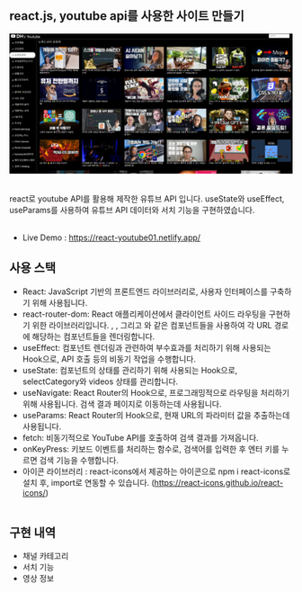 ## react.js, youtube api를 사용한 사이트 만들기

<img src="https://raw.githubusercontent.com/ehcjswo/react-youtube01/main/src/assets/images/gitImg01.jpg" />
<br><br>
 
react로 youtube API를 활용해 제작한 유튜브 API 입니다. 
useState와 useEffect, useParams를 사용하여 유튜브 API 데이터와 서치 기능을 구현하였습니다.
<br><br>

- Live Demo : https://react-youtube01.netlify.app/

## 사용 스택 
- React: JavaScript 기반의 프론트엔드 라이브러리로, 사용자 인터페이스를 구축하기 위해 사용됩니다.
- react-router-dom: React 애플리케이션에서 클라이언트 사이드 라우팅을 구현하기 위한 라이브러리입니다. , , 그리고 와 같은 컴포넌트들을 사용하여 각 URL 경로에 해당하는 컴포넌트들을 렌더링합니다.
- useEffect: 컴포넌트 렌더링과 관련하여 부수효과를 처리하기 위해 사용되는 Hook으로, API 호출 등의 비동기 작업을 수행합니다.
- useState: 컴포넌트의 상태를 관리하기 위해 사용되는 Hook으로, selectCategory와 videos 상태를 관리합니다.
- useNavigate: React Router의 Hook으로, 프로그래밍적으로 라우팅을 처리하기 위해 사용됩니다. 검색 결과 페이지로 이동하는데 사용됩니다.
- useParams: React Router의 Hook으로, 현재 URL의 파라미터 값을 추출하는데 사용됩니다.
- fetch: 비동기적으로 YouTube API를 호출하여 검색 결과를 가져옵니다.
- onKeyPress: 키보드 이벤트를 처리하는 함수로, 검색어를 입력한 후 엔터 키를 누르면 검색 기능을 수행합니다.
- 아이콘 라이브러리 : react-icons에서 제공하는 아이콘으로 npm i react-icons로 설치 후, import로 연동할 수 있습니다. (https://react-icons.github.io/react-icons/)
<br><br>

## 구현 내역

- 채널 카테고리
- 서치 기능
- 영상 정보
<br>
